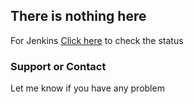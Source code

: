 ## There is nothing here

For Jenkins [Click here](https://ios.faster.asia) to check the status
### Support or Contact
Let me know if you have any problem
